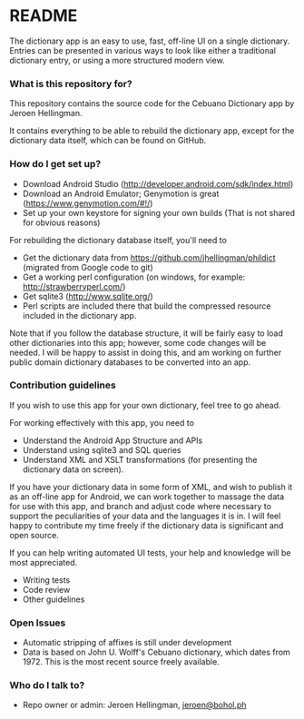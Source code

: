 # README #

The dictionary app is an easy to use, fast, off-line UI on a single dictionary. Entries can be presented in various ways to look like either a traditional dictionary entry, or using a more structured modern view.

### What is this repository for? ###

This repository contains the source code for the Cebuano Dictionary app by Jeroen Hellingman.

It contains everything to be able to rebuild the dictionary app, except for the dictionary data itself, which can be found 
on GitHub.

### How do I get set up? ###

* Download Android Studio (http://developer.android.com/sdk/index.html)
* Download an Android Emulator; Genymotion is great (https://www.genymotion.com/#!/)
* Set up your own keystore for signing your own builds (That is not shared for obvious reasons)

For rebuilding the dictionary database itself, you'll need to

* Get the dictionary data from https://github.com/jhellingman/phildict (migrated from Google code to git)
* Get a working perl configuration (on windows, for example: http://strawberryperl.com/)
* Get sqlite3 (http://www.sqlite.org/)
* Perl scripts are included there that build the compressed resource included in the dictionary app.

Note that if you follow the database structure, it will be fairly easy to load other dictionaries into this app; however, some code changes will be needed. I will be happy to assist in doing this, and am working on further public domain dictionary databases to be converted into an app.

### Contribution guidelines ###

If you wish to use this app for your own dictionary, feel tree to go ahead.

For working effectively with this app, you need to

* Understand the Android App Structure and APIs
* Understand using sqlite3 and SQL queries
* Understand XML and XSLT transformations (for presenting the dictionary data on screen).

If you have your dictionary data in some form of XML, and wish to publish it as an off-line app for Android, we can work together to massage the data for use with this app, and branch and adjust code where necessary to support the peculiarities of your data and the languages it is in. I will feel happy to contribute my time freely if the dictionary data is significant and open source.

If you can help writing automated UI tests, your help and knowledge will be most appreciated.

* Writing tests
* Code review
* Other guidelines

### Open Issues ###

* Automatic stripping of affixes is still under development
* Data is based on John U. Wolff's Cebuano dictionary, which dates from 1972. This is the most
recent source freely available.

### Who do I talk to? ###

* Repo owner or admin: Jeroen Hellingman, jeroen@bohol.ph